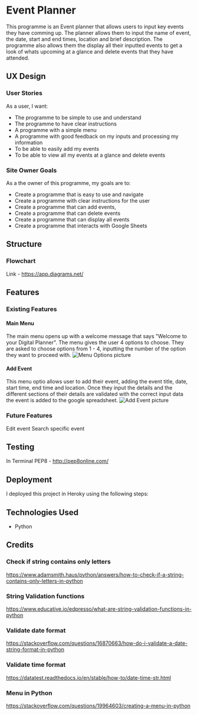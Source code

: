 # Event Planner
This programme is an Event planner that allows users to input key events they have comming up. The planner allows them to input the name of event, the date, start and end times, location and brief description. The programme also allows them the display all their inputted events to get a look of whats upcoming at a glance and delete events that they have attended. 

## UX Design

### User Stories
As a user, I want:
* The programme to be simple to use and understand
* The programme to have clear instructions
* A programme with a simple menu
* A programme with good feedback on my inputs and processing my information
* To be able to easily add my events
* To be able to view all my events at a glance and delete events

### Site Owner Goals
As a the owner of this programme, my goals are to:
* Create a programme that is easy to use and navigate
* Create a programme with clear instructions for the user
* Create a programme that can add events, 
* Create a programme that can delete events 
* Create a programme that can display all events
* Create a programme that interacts with Google Sheets

## Structure
### Flowchart 
Link - https://app.diagrams.net/ 

## Features
### Existing Features
#### Main Menu
The main menu opens up with a welcome message that says "Welcome to your Digital Planner". The menu gives the user 4 options to choose. They are asked to choose options from 1 - 4, inputting the number of the option they want to proceed with.
![Menu Options picture]()

#### Add Event
This menu optio allows user to add their event, adding the event title, date, start time, end time and location. Once they input the details and the different sections of their details are validated with the correct input data the event is added to the google spreadsheet. 
![Add Event picture]()

### Future Features
Edit event
Search specific event

## Testing
In Terminal
PEP8 - http://pep8online.com/

## Deployment
I deployed this project in Heroky using the following steps:


## Technologies Used
* Python

## Credits

### Check if string contains only letters
https://www.adamsmith.haus/python/answers/how-to-check-if-a-string-contains-only-letters-in-python

### String Validation functions
https://www.educative.io/edpresso/what-are-string-validation-functions-in-python

### Validate date format
https://stackoverflow.com/questions/16870663/how-do-i-validate-a-date-string-format-in-python

### Validate time format
https://datatest.readthedocs.io/en/stable/how-to/date-time-str.html

### Menu in Python
https://stackoverflow.com/questions/19964603/creating-a-menu-in-python

